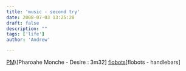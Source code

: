 ```yaml
---
title: 'music - second try'
date: 2008-07-03 13:25:28
draft: false
description: ""
tags: ['life']
author: 'Andrew'

---
```


[PM](http://www.big-andy.co.uk/music/Pharoahe_Monch-Desire-(Advance)-2007-RAGEMP3/03-pharoahe_monch-desire_(ft._showtime).mp3)\[Pharoahe Monche - Desire : 3m32\] [flobots](06-handlebars.mp3)\[flobots - handlebars\]
